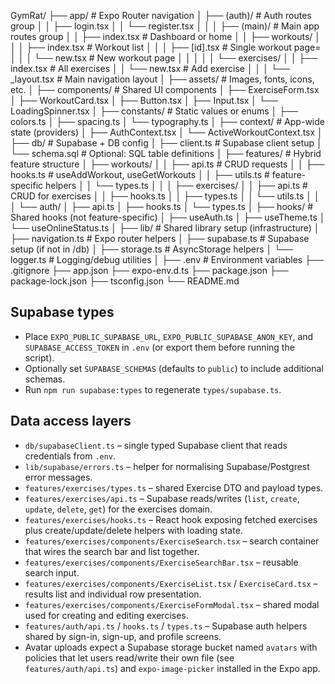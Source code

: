 GymRat/
├── app/                             # Expo Router navigation
│   ├── (auth)/                      # Auth routes group
│   │   ├── login.tsx
│   │   └── register.tsx
│   │
│   ├── (main)/                      # Main app routes group
│   │   ├── index.tsx                # Dashboard or home
│   │   ├── workouts/
│   │   │   ├── index.tsx            # Workout list
│   │   │   ├── [id].tsx             # Single workout page=
│   │   │   └── new.tsx              # New workout page
│   │   │
│   │   └── exercises/
│   │       ├── index.tsx            # All exercises
│   │       └── new.tsx              # Add exercise
│   │
│   └── _layout.tsx                  # Main navigation layout
│
├── assets/                          # Images, fonts, icons, etc.
│
├── components/                      # Shared UI components
│   ├── ExerciseForm.tsx
│   ├── WorkoutCard.tsx
│   ├── Button.tsx
│   ├── Input.tsx
│   └── LoadingSpinner.tsx
│
├── constants/                       # Static values or enums
│   ├── colors.ts
│   ├── spacing.ts
│   └── typography.ts
│
├── context/                         # App-wide state (providers)
│   ├── AuthContext.tsx
│   └── ActiveWorkoutContext.tsx
│
├── db/                              # Supabase + DB config
│   ├── client.ts                    # Supabase client setup
│   └── schema.sql                   # Optional: SQL table definitions
│
├── features/                        # Hybrid feature structure
│   ├── workouts/
│   │   ├── api.ts                   # CRUD requests
│   │   ├── hooks.ts                 # useAddWorkout, useGetWorkouts
│   │   ├── utils.ts                 # feature-specific helpers
│   │   └── types.ts
│   │
│   ├── exercises/
│   │   ├── api.ts                   # CRUD for exercises
│   │   ├── hooks.ts
│   │   ├── types.ts
│   │   └── utils.ts
│   │
│   └── auth/
│       ├── api.ts
│       ├── hooks.ts
│       └── types.ts
│
├── hooks/                           # Shared hooks (not feature-specific)
│   ├── useAuth.ts
│   ├── useTheme.ts
│   └── useOnlineStatus.ts
│
├── lib/                             # Shared library setup (infrastructure)
│   ├── navigation.ts                # Expo router helpers
│   ├── supabase.ts                  # Supabase setup (if not in /db)
│   ├── storage.ts                   # AsyncStorage helpers
│   └── logger.ts                    # Logging/debug utilities
│
├── .env                             # Environment variables
├── .gitignore
├── app.json
├── expo-env.d.ts
├── package.json
├── package-lock.json
├── tsconfig.json
└── README.md

## Supabase types

- Place `EXPO_PUBLIC_SUPABASE_URL`, `EXPO_PUBLIC_SUPABASE_ANON_KEY`, and `SUPABASE_ACCESS_TOKEN` in `.env` (or export them before running the script).
- Optionally set `SUPABASE_SCHEMAS` (defaults to `public`) to include additional schemas.
- Run `npm run supabase:types` to regenerate `types/supabase.ts`.

## Data access layers

- `db/supabaseClient.ts` – single typed Supabase client that reads credentials from `.env`.
- `lib/supabase/errors.ts` – helper for normalising Supabase/Postgrest error messages.
- `features/exercises/types.ts` – shared Exercise DTO and payload types.
- `features/exercises/api.ts` – Supabase reads/writes (`list`, `create`, `update`, `delete`, `get`) for the exercises domain.
- `features/exercises/hooks.ts` – React hook exposing fetched exercises plus create/update/delete helpers with loading state.
- `features/exercises/components/ExerciseSearch.tsx` – search container that wires the search bar and list together.
- `features/exercises/components/ExerciseSearchBar.tsx` – reusable search input.
- `features/exercises/components/ExerciseList.tsx` / `ExerciseCard.tsx` – results list and individual row presentation.
- `features/exercises/components/ExerciseFormModal.tsx` – shared modal used for creating and editing exercises.
- `features/auth/api.ts` / `hooks.ts` / `types.ts` – Supabase auth helpers shared by sign-in, sign-up, and profile screens.
- Avatar uploads expect a Supabase storage bucket named `avatars` with policies that let users read/write their own file (see `features/auth/api.ts`) and `expo-image-picker` installed in the Expo app.
